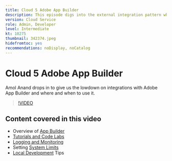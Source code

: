 ```yaml
---
title: Cloud 5 Adobe App Builder
description: This episode digs into the external integration pattern which uses Adobe App Builder
version: Cloud Service
role: Admin, Developer
level: Intermediate
kt: 10275
thumbnail: 342374.jpeg
hidefromtoc: yes
recommendations: noDisplay, noCatalog
---
```

# Cloud 5 Adobe App Builder

Amol Anand drops in to give us the lowdown on integrations with Adobe App Builder and where and when to use it.

>[!VIDEO](https://video.tv.adobe.com/v/342374)

## Content covered in this video

+ Overview of [App Builder](https://developer.adobe.com/app-builder/docs/overview/)
+ [Tutorials and Code Labs](https://developer.adobe.com/app-builder/docs/resources/)
+ [Logging and Monitoring](https://adobedocs.github.io/adobeio-runtime/guides/logging_monitoring.html#retrieving-activations-for-blocking-successful-calls)
+ Setting [System Limits](https://adobedocs.github.io/adobeio-runtime/guides/system_settings.html)
+ [Local Development](https://developer.adobe.com/app-builder/docs/resources/debugging/) Tips